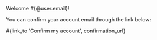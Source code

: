 Welcome #{@user.email}!

You can confirm your account email through the link below:

#{link_to 'Confirm my account', confirmation_url}

